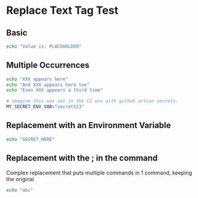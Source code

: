 # Replace Text Tag Test

## Basic

```bash docci-output-contains="Value is: 42" docci-replace-text="PLACEHOLDER;42"
echo "Value is: PLACEHOLDER"
```

## Multiple Occurrences

```bash docci-replace-text="XXX;YYY"
echo "XXX appears here"
echo "And XXX appears here too"
echo "Even XXX appears a third time"
```

```bash
# imagine this was set in the CI env with github action secrets.
MY_SECRET_ENV_VAR="secret123"
```

## Replacement with an Environment Variable

```bash docci-output-contains="secret123" docci-replace-text="SECRET_HERE;$MY_SECRET_ENV_VAR"
echo "SECRET_HERE"
```

## Replacement with the ; in the command

Complex replacement that puts multiple commands in 1 command, keeping the original

```bash docci-output-contains="xyz" docci-replace-text="abc;echo abc;echo xyz"
echo "abc"
```
